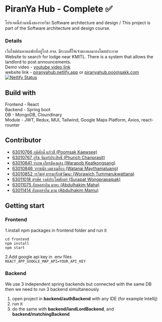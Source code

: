 # PiranYa Hub - Complete ✅

โปรเจคนี้ส่วนหนึ่งของรายวิชา Software architecture and design / This project is part of the Software architecture and design course.

### Details
เว็บไซต์ค้นหาหอพักที่อยู่ใกล้ สจล. มีระบบทีี่ให้เจ้าของหอมาลงโพสประกาศ <br />
Website to search for lodge near KMITL. There is a system that allows the landlord to post announcements. <br />
Demo video - [youtube video link](https://youtu.be/aBKQB63tBzE) <br />
website link - [piranyahub.netlify.app](https://piranyahub.netlify.app/) or [piranyahub.poomsakk.com](https://piranyahub.poomsakk.com/)<br />
[![Netlify Status](https://api.netlify.com/api/v1/badges/afacf69e-89d7-4eb7-b202-649cdcbfe4ab/deploy-status)](https://app.netlify.com/sites/piranyahub/deploys)
## Build with
Frontend - React<br />
Backend - Spring boot<br />
DB - MongoDB, Cloundinary<br />
Module - JWT, Redux, MUI, Tailwind, Google Maps Platform, Axios, react-rounter

## Contributor
- [63010766  ภูมิศักดิ์  แก้วสี (Poomsak Kaewsee)](https://github.com/poomsakk)<br />
- [63010767  ภูริช  จันทร์ประสิทธิ์ (Phurich Chanprasit)](https://github.com/Phurich63010767)<br />
- [63010841  วรภพ  เกียรติคงแสง (Warapob Keatkongsang)](https://github.com/Warapob)<br />
- [63010846  วรรธนัย	 เมธาเมลือง (Watanai Maythamaluang)](https://github.com/Watanai1245)<br />
- [63010852  วรวิชญ์  ธรรมารักษ์วัฒนะ (Worawich Tummarukwattana)](https://github.com/KuR0uSaGi)<br />
- [63011018  สุรพัศ  วงศ์ประไพพักตร์ (Surapat Wongprapaipak)](https://github.com/surapat12)<br />
- [63011075  อับดุลฮากิม  มาหะ (Abdulhakim Maha)](https://github.com/Abdulhakim-Maha)<br />
- [63011414  อับดุลฮากีม  มามุ (Abdulhakim Mamu)](https://github.com/hakimparoo)<br />

## Getting start
### Frontend
1.install npm packages in frontend folder and run it<br />
   ```
   cd frontend
   npm install
   npm start
   ```
2.Add google api key in .env files<br />
```REACT_APP_GOOGLE_MAP_API=YOUR_API_KEY```
### Backend
We use 3 independent spring backends but connected with the same DB then we need to run 3 backend simultaneously
1. open project in **backend/authBackend** with any IDE (for example Intellij)<br />
2. run it<br />
3. do the same with **backend/landLordBackend**, and **backend/matchingBackend**<br />
